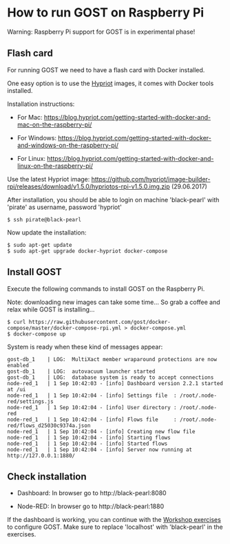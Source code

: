 # How to run GOST on Raspberry Pi

Warning: Raspberry Pi support for GOST is in experimental phase!

## Flash card

For running GOST we need to have a flash card with Docker installed.

One easy option is to use the <a href="https://blog.hypriot.com/">Hypriot</a> images, it comes with Docker tools installed.

Installation instructions:

- For Mac: https://blog.hypriot.com/getting-started-with-docker-and-mac-on-the-raspberry-pi/

- For Windows: https://blog.hypriot.com/getting-started-with-docker-and-windows-on-the-raspberry-pi/

- For Linux: https://blog.hypriot.com/getting-started-with-docker-and-linux-on-the-raspberry-pi/

Use the latest Hypriot image: https://github.com/hypriot/image-builder-rpi/releases/download/v1.5.0/hypriotos-rpi-v1.5.0.img.zip (29.06.2017)

After installation, you should be able to login on machine 'black-pearl' with 'pirate' as username, password 'hypriot'

```
$ ssh pirate@black-pearl
```

Now update the installation:

```
$ sudo apt-get update
$ sudo apt-get upgrade docker-hypriot docker-compose
```

## Install GOST

Execute the following commands to install GOST on the Raspberry Pi.

Note: downloading new images can take some time... So grab a coffee and relax while GOST is installing... 

```
$ curl https://raw.githubusercontent.com/gost/docker-compose/master/docker-compose-rpi.yml > docker-compose.yml
$ docker-compose up
```

System is ready when these kind of messages appear:

```
gost-db_1    | LOG:  MultiXact member wraparound protections are now enabled
gost-db_1    | LOG:  autovacuum launcher started
gost-db_1    | LOG:  database system is ready to accept connections
node-red_1   | 1 Sep 10:42:03 - [info] Dashboard version 2.2.1 started at /ui
node-red_1   | 1 Sep 10:42:04 - [info] Settings file  : /root/.node-red/settings.js
node-red_1   | 1 Sep 10:42:04 - [info] User directory : /root/.node-red
node-red_1   | 1 Sep 10:42:04 - [info] Flows file     : /root/.node-red/flows_d25030c9374a.json
node-red_1   | 1 Sep 10:42:04 - [info] Creating new flow file
node-red_1   | 1 Sep 10:42:04 - [info] Starting flows
node-red_1   | 1 Sep 10:42:04 - [info] Started flows
node-red_1   | 1 Sep 10:42:04 - [info] Server now running at http://127.0.0.1:1880/
```

## Check installation

- Dashboard: In browser go to http://black-pearl:8080

- Node-RED: In browser go to http://black-pearl:1880

If the dashboard is working, you can continue with the <a href="https://github.com/gost/workshops/blob/master/2017_foss4g_boston/3_configuration.md">Workshop exercises</a> to configure GOST. Make sure to replace 'localhost' with 'black-pearl' in the exercises. 
